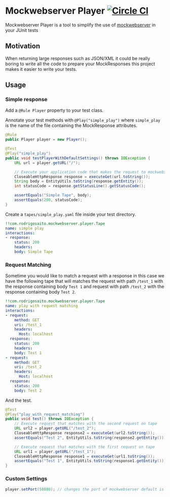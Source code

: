 # Mockwebserver Player [![Circle CI](https://circleci.com/gh/rodrigosaito/mockwebserver-player.svg?style=svg)](https://circleci.com/gh/rodrigosaito/mockwebserver-player)

Mockwebserver Player is a tool to simplify the use of [mockwebserver](https://github.com/square/okhttp/tree/master/mockwebserver)
in your JUnit tests

## Motivation
When returning large responses such as JSON/XML it could be really boring to write all the code to prepare
your MockResponses this project makes it easier to write your tests.

## Usage

### Simple response

Add a ```@Rule Player``` property to your test class.

Annotate your test methods with ```@Play("simple_play")``` where ```simple_play```
is the name of the file containing the MockResponse attributes.

```java
@Rule
public Player player = new Player();

@Test
@Play("simple_play")
public void testPlayerWithDefaultSettings() throws IOException {
    URL url = player.getURL("/");

    // Execute your application code that makes the request to mockwebserver
    CloseableHttpResponse response = executeGet(url.toString());
    String body = EntityUtils.toString(response.getEntity());
    int statusCode = response.getStatusLine().getStatusCode();

    assertEquals("Simple Tape", body);
    assertEquals(200, statusCode);
}
```

Create a ```tapes/simple_play.yaml``` file inside your test directory.

```yaml
!!com.rodrigosaito.mockwebserver.player.Tape
name: simple play
interactions:
- response:
    status: 200
    headers:
    body: Simple Tape
```

### Request Matching

Sometime you would like to match a request with a response in this case we have the following tape
that will matches the request with path ```/test_1``` with the response containing body ```Test 1```
and request with path ```/test_2``` with the response containing body ```Test 2```.

```yaml
!!com.rodrigosaito.mockwebserver.player.Tape
name: play with request matching
interactions:
- request:
    method: GET
    uri: /test_1
    headers:
      Host: localhost
  response:
    status: 200
    headers:
    body: Test 1
- request:
    method: GET
    uri: /test_2
    headers:
      Host: localhost
  response:
    status: 200
    body: Test 2
```

And the test.

```java
@Test
@Play("play_with_request_matching")
public void test() throws IOException {
    // Execute request that matches with the second request on tape
    URL url2 = player.getURL("/test_2");
    CloseableHttpResponse response2 = executeGet(url2.toString());
    assertEquals("Test 2", EntityUtils.toString(response2.getEntity()));

    // Execute request that matches with the first request on tape
    URL url1 = player.getURL("/test_1");
    CloseableHttpResponse response1 = executeGet(url1.toString());
    assertEquals("Test 1", EntityUtils.toString(response1.getEntity()));
}
```

### Custom Settings

```java
player.setPort(58880); // changes the port of mockwebserver default is a random port
```
